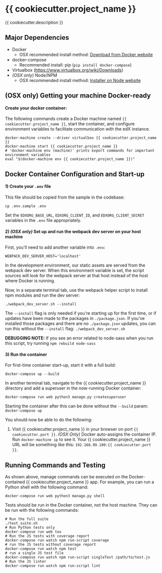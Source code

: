 # {{ cookiecutter.project_name }}
{{ cookiecutter.description }}

## Major Dependencies
- Docker
  - OSX recommended install method: [Download from Docker website](https://docs.docker.com/mac/)
- docker-compose
  - Recommended install: pip (`pip install docker-compose`)
- Virtualbox (https://www.virtualbox.org/wiki/Downloads)
- _(OSX only)_ Node/NPM
  - OSX recommended install method: [Installer on Node website](https://nodejs.org/en/download/)

## (OSX only) Getting your machine Docker-ready

#### Create your docker container:

The following commands create a Docker machine named ``{{ cookiecutter.project_name }}``, start the
container, and configure environment variables to facilitate communication
with the edX instance.

    docker-machine create --driver virtualbox {{ cookiecutter.project_name }}
    docker-machine start {{ cookiecutter.project_name }}
    # 'docker-machine env (machine)' prints export commands for important environment variables
    eval "$(docker-machine env {{ cookiecutter.project_name }})"


## Docker Container Configuration and Start-up

#### 1) Create your ``.env`` file

This file should be copied from the sample in the codebase:

    cp .env.sample .env

Set the ``EDXORG_BASE_URL``, ``EDXORG_CLIENT_ID``, and ``EDXORG_CLIENT_SECRET``
variables in the ``.env`` file appropriately.

#### 2) _(OSX only)_ Set up and run the webpack dev server on your host machine

First, you'll need to add another variable into ``.env``:

    WEBPACK_DEV_SERVER_HOST='localhost'

In the development environment, our static assets are served from the webpack
dev server. When this environment variable is set, the script sources will
look for the webpack server at that host instead of the host where Docker is running.

Now, in a separate terminal tab, use the webpack helper script to install npm modules and run the dev server:

    ./webpack_dev_server.sh --install

The ``--install`` flag is only needed if you're starting up for the first time, or if updates have been made
to the packages in ``./package.json``. If you've installed those packages and there are no ``./package.json``
updates, you can run this without the ``--install`` flag: ``./webpack_dev_server.sh``

**DEBUGGING NOTE:** If you see an error related to node-sass when you run this script, try running
``npm rebuild node-sass``

#### 3) Run the container

For first-time container start-up, start it with a full build:

    docker-compose up --build

In another terminal tab, navigate to the {{ cookiecutter.project_name }} directory
and add a superuser in the now-running Docker container:

    docker-compose run web python3 manage.py createsuperuser

Starting the container after this can be done without the ``--build``
param: ``docker-compose up``

You should now be able to do the following:

1. Visit {{ cookiecutter.project_name }} in your browser on port `{{ cookiecutter.port }}`. _(OSX Only)_ Docker auto-assigns
 the container IP. Run ``docker-machine ip`` to see it. Your {{ cookiecutter.project_name }} URL will
 be something like this: ``192.168.99.100:{{ cookiecutter.port }}``.

## Running Commands and Testing

As shown above, manage commands can be executed on the Docker-contained
{{ cookiecutter.project_name }} app. For example, you can run a Python shell with the following command:

    docker-compose run web python3 manage.py shell

Tests should be run in the Docker container, not the host machine. They can be run with the following commands:

    # Run the full suite
    ./test_suite.sh
    # Run Python tests only
    docker-compose run web tox
    # Run the JS tests with coverage report
    docker-compose run watch npm run-script coverage
    # run the JS tests without coverage report
    docker-compose run watch npm test
    # run a single JS test file
    docker-compose run watch npm run-script singleTest /path/to/test.js
    # Run the JS linter
    docker-compose run watch npm run-script lint
